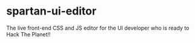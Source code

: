 # spartan-ui-editor
The live front-end CSS and JS editor for the UI developer who is ready to Hack The Planet!!
